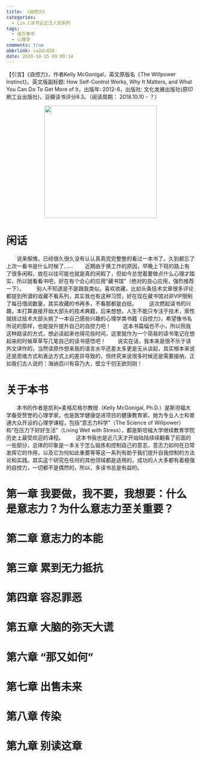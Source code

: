 ```yaml
---
title: 《自控力》
categories:
  - Lin.C读书记之泛人文系列
tags:
  - 读万卷书
  - 心理学
comments: true
abbrlink: ca2dc828
date: 2018-10-15 09:00:14
---
```

【引言】《自控力》，作者Kelly McGonigal，英文原版名《The Willpower Instinct》，英文版副标题: How Self-Control Works, Why It Matters, and What You Can Do To Get More of It，出版年: 2012-8，出版社: 文化发展出版社(原印刷工业出版社)，豆瓣读书评分8.3。（阅读周期： 2018.10.10 - ？）
<div align=center><img src="http://pm4hdun71.bkt.clouddn.com/img/2018/2018-10-20-04.jpg" width="300"/></div>
<!-- more -->

# 闲话
&emsp;&emsp;说来惭愧，已经很久很久没有认认真真完完整整的看过一本书了。久到都忘了上次一看书是什么时候了......
&emsp;&emsp;近期由于换工作的原因，早晚上下班的路上有了很多闲暇，放在以往可能也就是真的闲暇了，但如今总觉着要做点什么心理才踏实，所以就看看书吧，好在有个合心的应用“藏书馆”（绝对的良心应用，强烈推荐一下）。
&emsp;&emsp;别人不知道是不是跟我类似，喜欢收藏，比如头条技术文章很多评论都提到所谓的收藏不看系列，其实我也有这种习惯，好在现在藏书馆对非VIP限制了每日借阅数量，其实收藏的书再多，不看那都是白纸。
&emsp;&emsp;这次燃起读书的兴趣，本打算直接开始大部头的技术典籍，后来想想，人生不能只专注于技术，索性就绕过技术大部头挑了一本自己感些兴趣的心理学类书籍《自控力》，希望像书名所说的那样，也能提升提升自己的自控力吧！
&emsp;&emsp;这本书篇幅也不小，所以照我这种路读的方式，想必读起来也得花些时间，这里就作为一个简易的读书笔记在想起来的时候草草写几笔自己的读书感悟吧！
&emsp;&emsp;说实在话，我本来是很不乐于读外文译作的，当然读原作想来我的语言水平还差太多更是无从谈起，其实根本来说还是思维方式和表达方式上的差异导致的，但终究来说很多时候还是需要接纳，正如我们古人说的：海纳百川有容乃大，壁立千仞无欲则刚！

# 关于本书
&emsp;&emsp;本书的作者是凯利•麦格尼格尔教授（Kelly McGonigal, Ph.D.）是斯坦福大学备受赞誉的心理学家，也是医学健康促进项目的健康教育家。她为专业人士和普通大众开设的心理学课程，包括“意志力科学”（The Science of Willpower）和“在压力下好好生活”（Living Well with Stress），都是斯坦福大学继续教育学院历史上最受欢迎的课程。
&emsp;&emsp;这本书我也是近几天才开始陆陆续续翻看了前面的一些部分，总体的印象是一本关于怎么锻炼和控制自己的意志，意志力如何在日常发挥它的作用，以及它为何如此重要等等这一系列有助于我们提升自我控制的方法论和实践。其实这个研究在任何的其他领域都是适用的，成功的人大多都有着极强的自控力，一切都不是偶然的，所以，多读书总是有益的。

# 第一章 我要做，我不要，我想要：什么是意志力？为什么意志力至关重要？
# 第二章 意志力的本能
# 第三章 累到无力抵抗
# 第四章 容忍罪恶　
# 第五章 大脑的弥天大谎
# 第六章 “那又如何”
# 第七章 出售未来
# 第八章 传染
# 第九章 别读这章